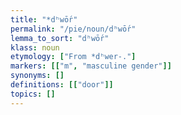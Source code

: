 ```yaml
---
title: "*dʰwṓr"
permalink: "/pie/noun/dʰwṓr"
lemma_to_sort: "dʰwṓr"
klass: noun
etymology: ["From *dʰwer-."]
markers: [["m", "masculine gender"]]
synonyms: []
definitions: [["door"]]
topics: []
---
```

